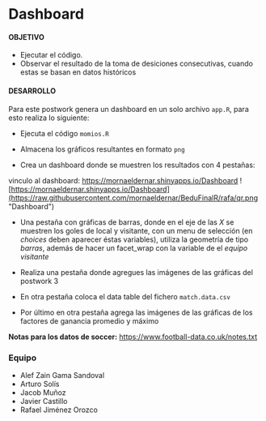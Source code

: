 
# Dashboard 

#### OBJETIVO

- Ejecutar el código. 
- Observar el resultado de la toma de desiciones consecutivas, cuando estas se basan en datos históricos 

#### DESARROLLO

Para este postwork genera un dashboard en un solo archivo `app.R`, para esto realiza lo siguiente: 

- Ejecuta el código `momios.R` 

- Almacena los gráficos resultantes en formato `png` 

- Crea un dashboard donde se muestren los resultados con 4 pestañas:

vinculo al dashboard: https://mornaeldernar.shinyapps.io/Dashboard
![https://mornaeldernar.shinyapps.io/Dashboard](https://raw.githubusercontent.com/mornaeldernar/BeduFinalR/rafa/qr.png "Dashboard")
   
- Una pestaña con gráficas de barras, donde en el eje de las _X_ se muestren los goles de local y visitante, con un menu de selección (en _choices_ deben aparecer éstas variables), utiliza la geometría de tipo _barras_, además de hacer un facet_wrap con la variable de el _equipo visitante_
   
- Realiza una pestaña donde agregues las imágenes de las gráficas del postwork 3
    
- En otra pestaña coloca el data table del fichero `match.data.csv` 
    
- Por último en otra pestaña agrega las imágenes de las gráficas de los factores de ganancia promedio y máximo

__Notas para los datos de soccer:__ https://www.football-data.co.uk/notes.txt

### Equipo
   - Alef Zain Gama Sandoval
   - Arturo Solís
   - Jacob Muñoz
   - Javier Castillo
   - Rafael Jiménez Orozco
   



